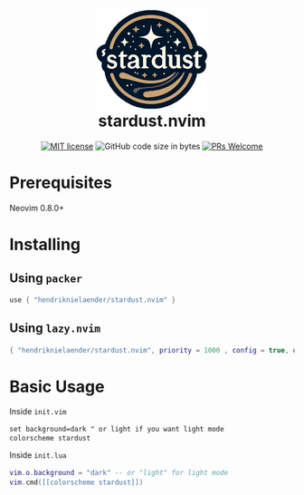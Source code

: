 <p align="center" style="margin-bottom: 0px !important;">
  <img width="200" src="logo.png" alt="stardust.nvim logo" align="center">
</p>
<h1 align="center" style="margin-top: 0px;">stardust.nvim</h1>

<div align="center" >
  
[![MIT license](https://img.shields.io/badge/license-MIT-blue.svg)](https://github.com/hendriknielaender/stardust.nvim/blob/HEAD/LICENSE)
![GitHub code size in bytes](https://img.shields.io/github/languages/code-size/hendriknielaender/stardust.nvim)
[![PRs Welcome](https://img.shields.io/badge/PRs-welcome-brightgreen.svg)](https://github.com/hendriknielaender/stardust.nvim/blob/HEAD/CONTRIBUTING.md)

</div>

# Prerequisites

Neovim 0.8.0+

# Installing

## Using `packer`

```lua
use { "hendriknielaender/stardust.nvim" }
```

## Using `lazy.nvim`

```lua
{ "hendriknielaender/stardust.nvim", priority = 1000 , config = true, opts = ...}
```

# Basic Usage

Inside `init.vim`

```vim
set background=dark " or light if you want light mode
colorscheme stardust
```

Inside `init.lua`

```lua
vim.o.background = "dark" -- or "light" for light mode
vim.cmd([[colorscheme stardust]])
```
